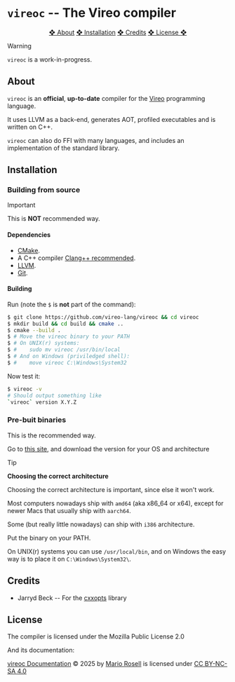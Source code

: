 # `vireoc` -- The Vireo compiler #

<p align="center">
    <a href="#about">❖ About</a>
    <a href="#installation">❖ Installation</a>
    <a href="#credits">❖ Credits</a>
    <a href="#license">❖ License ❖</a>
</p>

> [!WARNING]
> `vireoc` is a work-in-progress.

## About ##

`vireoc` is an **official**, **up-to-date** compiler for the
[Vireo](https://vireo-lang.github.io) programming language.

It uses LLVM as a back-end, generates AOT, profiled executables and is
written on C++.

`vireoc` can also do FFI with many languages, and includes an implementation of
the standard library.

## Installation ##

### Building from source ###

> [!IMPORTANT]
> This is **NOT** recommended way.

#### Dependencies ####

- [CMake](https://cmake.org/).
- A C++ compiler [Clang++ recommended](https://clang.llvm.org/).
- [LLVM](https://llvm.org).
- [Git](httpps:/git-scm.org).

#### Building ####

Run (note the `$` is **not** part of the command):

```bash
$ git clone https://github.com/vireo-lang/vireoc && cd vireoc
$ mkdir build && cd build && cmake ..
$ cmake --build .
$ # Move the vireoc binary to your PATH
$ # On UNIX(r) systems:
$ #    sudo mv vireoc /usr/bin/local
$ # And on Windows (priviledged shell):
$ #    move vireoc C:\Windows\System32
```

Now test it:

```bash
$ vireoc -v
# Should output something like
`vireoc` version X.Y.Z
```

### Pre-buit binaries ###

This is the recommended way.

Go to [this site](https://github.com/vireo-lang/vireoc/releases), and download the
version for your OS and architecture

> [!TIP]
> **Choosing the correct architecture**
>
> Choosing the correct architecture is important, since else it won't work.
>
> Most computers nowadays ship with `amd64` (aka x86_64 or x64), except for
> newer Macs that usually ship with `aarch64`.
>
> Some (but really little nowadays) can ship with `i386` architecture.

Put the binary on your PATH.

On UNIX(r) systems you can use `/usr/local/bin`, and on Windows the easy way is
to place it on `C:\Windows\System32\`.

## Credits ##

- Jarryd Beck -- For the [cxxopts](https://github.com/jarro2783/cxxopts/) library

## License ##

The compiler is licensed under the Mozilla Public License 2.0

And its documentation:

<a href="https://github.com/vireo-lang/vireo-docs">vireoc Documentation</a> © 2025 by <a href="https://github.com/mar1lusk1">Mario Rosell</a> is licensed under <a href="https://creativecommons.org/licenses/by-nc-sa/4.0/">CC BY-NC-SA 4.0</a><img src="https://mirrors.creativecommons.org/presskit/icons/cc.svg" alt="" style="max-width: 1em;max-height:1em;margin-left: .2em;"><img src="https://mirrors.creativecommons.org/presskit/icons/by.svg" alt="" style="max-width: 1em;max-height:1em;margin-left: .2em;"><img src="https://mirrors.creativecommons.org/presskit/icons/nc.svg" alt="" style="max-width: 1em;max-height:1em;margin-left: .2em;"><img src="https://mirrors.creativecommons.org/presskit/icons/sa.svg" alt="" style="max-width: 1em;max-height:1em;margin-left: .2em;">

